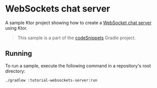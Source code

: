 # WebSockets chat server

A sample Ktor project showing how to create a [WebSocket chat server](https://ktor.io/docs/creating-web-socket-chat.html) using Ktor.
> This sample is a part of the [codeSnippets](../../README.md) Gradle project.

## Running

To run a sample, execute the following command in a repository's root directory:
```bash
./gradlew :tutorial-websockets-server:run
```
